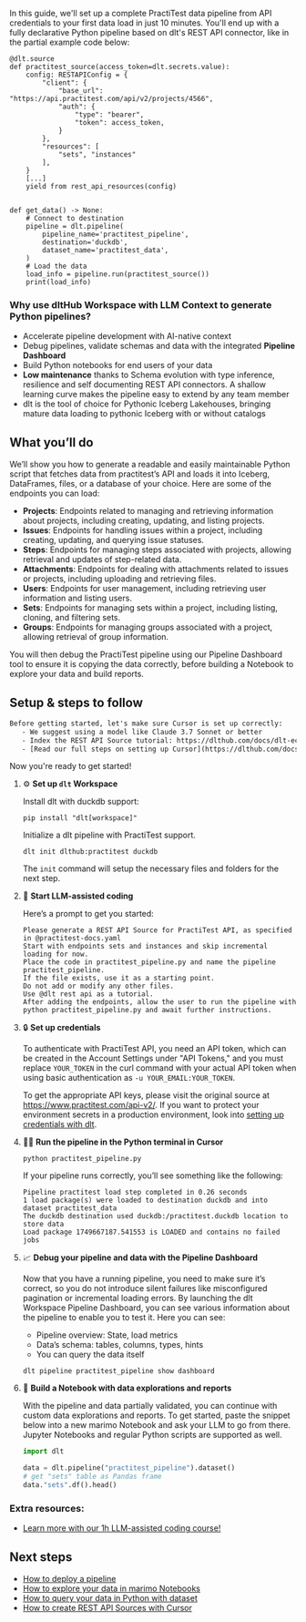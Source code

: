 In this guide, we'll set up a complete PractiTest data pipeline from API credentials to your first data load in just 10 minutes. You'll end up with a fully declarative Python pipeline based on dlt's REST API connector, like in the partial example code below:

```python-outcome
@dlt.source
def practitest_source(access_token=dlt.secrets.value):
    config: RESTAPIConfig = {
        "client": {
            "base_url": "https://api.practitest.com/api/v2/projects/4566",
            "auth": {
                "type": "bearer",
                "token": access_token,
            }
        },
        "resources": [
            "sets", "instances"
        ],
    }
    [...]
    yield from rest_api_resources(config)


def get_data() -> None:
    # Connect to destination
    pipeline = dlt.pipeline(
        pipeline_name='practitest_pipeline',
        destination='duckdb',
        dataset_name='practitest_data', 
    )
    # Load the data
    load_info = pipeline.run(practitest_source())
    print(load_info) 
```

### Why use dltHub Workspace with LLM Context to generate Python pipelines?

- Accelerate pipeline development with AI-native context
- Debug pipelines, validate schemas and data with the integrated **Pipeline Dashboard**
- Build Python notebooks for end users of your data
- **Low maintenance** thanks to Schema evolution with type inference, resilience and self documenting REST API connectors. A shallow learning curve makes the pipeline easy to extend by any team member
- dlt is the tool of choice for Pythonic Iceberg Lakehouses, bringing mature data loading to pythonic Iceberg with or without catalogs

## What you’ll do

We’ll show you how to generate a readable and easily maintainable Python script that fetches data from practitest’s API and loads it into Iceberg, DataFrames, files, or a database of your choice. Here are some of the endpoints you can load:

- **Projects**: Endpoints related to managing and retrieving information about projects, including creating, updating, and listing projects.
- **Issues**: Endpoints for handling issues within a project, including creating, updating, and querying issue statuses.
- **Steps**: Endpoints for managing steps associated with projects, allowing retrieval and updates of step-related data.
- **Attachments**: Endpoints for dealing with attachments related to issues or projects, including uploading and retrieving files.
- **Users**: Endpoints for user management, including retrieving user information and listing users.
- **Sets**: Endpoints for managing sets within a project, including listing, cloning, and filtering sets.
- **Groups**: Endpoints for managing groups associated with a project, allowing retrieval of group information.

You will then debug the PractiTest pipeline using our Pipeline Dashboard tool to ensure it is copying the data correctly, before building a Notebook to explore your data and build reports.

## Setup & steps to follow

```default
Before getting started, let's make sure Cursor is set up correctly:
   - We suggest using a model like Claude 3.7 Sonnet or better
   - Index the REST API Source tutorial: https://dlthub.com/docs/dlt-ecosystem/verified-sources/rest_api/ and add it to context as **@dlt rest api**
   - [Read our full steps on setting up Cursor](https://dlthub.com/docs/dlt-ecosystem/llm-tooling/cursor-restapi#23-configuring-cursor-with-documentation)
```

Now you're ready to get started!

1. ⚙️ **Set up `dlt` Workspace**
    
    Install dlt with duckdb support:
    ```shell
    pip install "dlt[workspace]"
    ```

    Initialize a dlt pipeline with PractiTest support.
    ```shell
    dlt init dlthub:practitest duckdb
    ```

    The `init` command will setup the necessary files and folders for the next step.
    
2. 🤠 **Start LLM-assisted coding**
    
    Here’s a prompt to get you started:
    
    ```prompt
    Please generate a REST API Source for PractiTest API, as specified in @practitest-docs.yaml 
    Start with endpoints sets and instances and skip incremental loading for now. 
    Place the code in practitest_pipeline.py and name the pipeline practitest_pipeline. 
    If the file exists, use it as a starting point. 
    Do not add or modify any other files. 
    Use @dlt rest api as a tutorial. 
    After adding the endpoints, allow the user to run the pipeline with python practitest_pipeline.py and await further instructions.
    ```

    
3. 🔒 **Set up credentials** 
    
    To authenticate with PractiTest API, you need an API token, which can be created in the Account Settings under "API Tokens," and you must replace `YOUR_TOKEN` in the curl command with your actual API token when using basic authentication as `-u YOUR_EMAIL:YOUR_TOKEN`.
    
    To get the appropriate API keys, please visit the original source at https://www.practitest.com/api-v2/.
    If you want to protect your environment secrets in a production environment, look into [setting up credentials with dlt](https://dlthub.com/docs/walkthroughs/add_credentials).
    
4. 🏃‍♀️ **Run the pipeline in the Python terminal in Cursor**
    
    ```shell
    python practitest_pipeline.py
    ```
    
    If your pipeline runs correctly, you’ll see something like the following:
    
    ```shell
    Pipeline practitest load step completed in 0.26 seconds
    1 load package(s) were loaded to destination duckdb and into dataset practitest_data
    The duckdb destination used duckdb:/practitest.duckdb location to store data
    Load package 1749667187.541553 is LOADED and contains no failed jobs
    ```
    
5. 📈 **Debug your pipeline and data with the Pipeline Dashboard**

    Now that you have a running pipeline, you need to make sure it’s correct, so you do not introduce silent failures like misconfigured pagination or incremental loading errors. By launching the dlt Workspace Pipeline Dashboard, you can see various information about the pipeline to enable you to test it. Here you can see:
    - Pipeline overview: State, load metrics
    - Data’s schema: tables, columns, types, hints
    - You can query the data itself
    
    ```shell
    dlt pipeline practitest_pipeline show dashboard
    ```
    
6. 🐍 **Build a Notebook with data explorations and reports**

    With the pipeline and data partially validated, you can continue with custom data explorations and reports. To get started, paste the snippet below into a new marimo Notebook and ask your LLM to go from there. Jupyter Notebooks and regular Python scripts are supported as well.

    
    ```python
    import dlt

   data = dlt.pipeline("practitest_pipeline").dataset()
   # get "sets" table as Pandas frame
   data."sets".df().head()
    ```

### Extra resources:

- [Learn more with our 1h LLM-assisted coding course!](https://www.youtube.com/watch?v=GGid70rnJuM)

## Next steps

- [How to deploy a pipeline](https://dlthub.com/docs/walkthroughs/deploy-a-pipeline)
- [How to explore your data in marimo Notebooks](https://dlthub.com/docs/general-usage/dataset-access/marimo)
- [How to query your data in Python with dataset](https://dlthub.com/docs/general-usage/dataset-access/dataset)
- [How to create REST API Sources with Cursor](https://dlthub.com/docs/dlt-ecosystem/llm-tooling/cursor-restapi)
